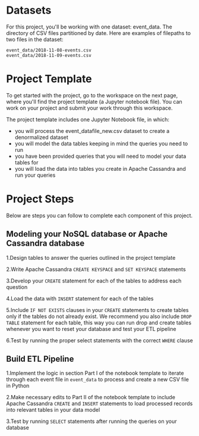 # Datasets
For this project, you'll be working with one dataset: event_data. The directory of CSV files partitioned by date. Here are examples of filepaths to two files in the dataset:

```
event_data/2018-11-08-events.csv
event_data/2018-11-09-events.csv
```


# Project Template
To get started with the project, go to the workspace on the next page, where you'll find the project template (a Jupyter notebook file). You can work on your project and submit your work through this workspace.

The project template includes one Jupyter Notebook file, in which:

-  you will process the event_datafile_new.csv dataset to create a denormalized dataset
-  you will model the data tables keeping in mind the queries you need to run
-  you have been provided queries that you will need to model your data tables for
-  you will load the data into tables you create in Apache Cassandra and run your queries
# Project Steps
Below are steps you can follow to complete each component of this project.

## Modeling your NoSQL database or Apache Cassandra database
1.Design tables to answer the queries outlined in the project template

2.Write Apache Cassandra ```CREATE KEYSPACE``` and ```SET KEYSPACE``` statements

3.Develop your ```CREATE``` statement for each of the tables to address each question

4.Load the data with ```INSERT``` statement for each of the tables

5.Include ```IF NOT EXISTS``` clauses in your ```CREATE``` statements to create tables only if the tables do not already exist. We recommend you also include ```DROP TABLE``` statement for each table, this way you can run drop and create tables whenever you want to reset your database and test your ETL pipeline

6.Test by running the proper select statements with the correct ```WHERE``` clause
## Build ETL Pipeline
1.Implement the logic in section Part I of the notebook template to iterate through each event file in ```event_data``` to process and create a new CSV file in Python

2.Make necessary edits to Part II of the notebook template to include Apache Cassandra ```CREATE``` and ```INSERT``` statements to load processed records into relevant tables in your data model

3.Test by running ```SELECT``` statements after running the queries on your database
